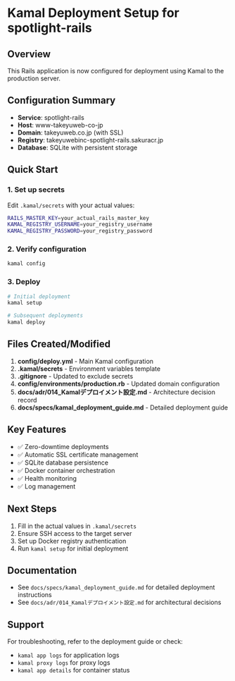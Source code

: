 # Kamal Deployment Setup for spotlight-rails

## Overview

This Rails application is now configured for deployment using Kamal to the production server.

## Configuration Summary

- **Service**: spotlight-rails
- **Host**: www-takeyuweb-co-jp
- **Domain**: takeyuweb.co.jp (with SSL)
- **Registry**: takeyuwebinc-spotlight-rails.sakuracr.jp
- **Database**: SQLite with persistent storage

## Quick Start

### 1. Set up secrets
Edit `.kamal/secrets` with your actual values:
```bash
RAILS_MASTER_KEY=your_actual_rails_master_key
KAMAL_REGISTRY_USERNAME=your_registry_username
KAMAL_REGISTRY_PASSWORD=your_registry_password
```

### 2. Verify configuration
```bash
kamal config
```

### 3. Deploy
```bash
# Initial deployment
kamal setup

# Subsequent deployments
kamal deploy
```

## Files Created/Modified

1. **config/deploy.yml** - Main Kamal configuration
2. **.kamal/secrets** - Environment variables template
3. **.gitignore** - Updated to exclude secrets
4. **config/environments/production.rb** - Updated domain configuration
5. **docs/adr/014_Kamalデプロイメント設定.md** - Architecture decision record
6. **docs/specs/kamal_deployment_guide.md** - Detailed deployment guide

## Key Features

- ✅ Zero-downtime deployments
- ✅ Automatic SSL certificate management
- ✅ SQLite database persistence
- ✅ Docker container orchestration
- ✅ Health monitoring
- ✅ Log management

## Next Steps

1. Fill in the actual values in `.kamal/secrets`
2. Ensure SSH access to the target server
3. Set up Docker registry authentication
4. Run `kamal setup` for initial deployment

## Documentation

- See `docs/specs/kamal_deployment_guide.md` for detailed deployment instructions
- See `docs/adr/014_Kamalデプロイメント設定.md` for architectural decisions

## Support

For troubleshooting, refer to the deployment guide or check:
- `kamal app logs` for application logs
- `kamal proxy logs` for proxy logs
- `kamal app details` for container status
